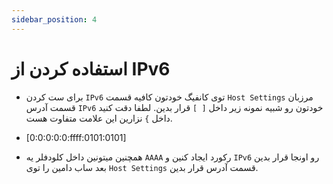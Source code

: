 ```yaml
---
sidebar_position: 4
---
```


# استفاده کردن از IPv6

- برای ست کردن `IPv6` توی کانفیگ‌ خودتون کافیه قسمت `Host Settings` مرزبان قسمت آدرس `IPv6` خودتون رو شبیه نمونه زیر داخل `[ ]` قرار بدین. لطفا دقت کنید داخل `}` نزارین این علامت متفاوت هست. 

- [0:0:0:0:0:ffff:0101:0101]

- همچنین میتونین داخل کلودفلر یه `AAAA` رکورد ایجاد کنین و `IPv6` رو اونجا قرار بدین بعد ساب دامین را توی `Host Settings` قسمت آدرس قرار بدین.